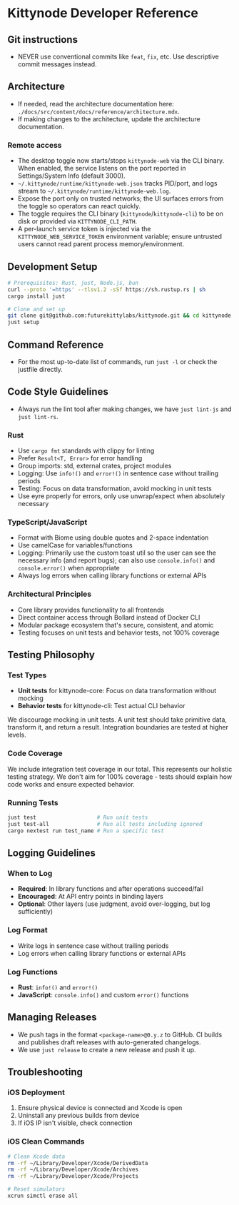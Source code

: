 # Kittynode Developer Reference

## Git instructions

- NEVER use conventional commits like `feat`, `fix`, etc. Use descriptive commit messages instead.

## Architecture

- If needed, read the architecture documentation here: `./docs/src/content/docs/reference/architecture.mdx`.
- If making changes to the architecture, update the architecture documentation.

### Remote access

- The desktop toggle now starts/stops `kittynode-web` via the CLI binary. When enabled, the service listens on the port reported in Settings/System Info (default 3000).
- `~/.kittynode/runtime/kittynode-web.json` tracks PID/port, and logs stream to `~/.kittynode/runtime/kittynode-web.log`.
- Expose the port only on trusted networks; the UI surfaces errors from the toggle so operators can react quickly.
- The toggle requires the CLI binary (`kittynode`/`kittynode-cli`) to be on disk or provided via `KITTYNODE_CLI_PATH`.
- A per-launch service token is injected via the `KITTYNODE_WEB_SERVICE_TOKEN` environment variable; ensure untrusted users cannot read parent process memory/environment.

## Development Setup

```bash
# Prerequisites: Rust, just, Node.js, bun
curl --proto '=https' --tlsv1.2 -sSf https://sh.rustup.rs | sh
cargo install just

# Clone and set up
git clone git@github.com:futurekittylabs/kittynode.git && cd kittynode
just setup
```

## Command Reference

- For the most up-to-date list of commands, run `just -l` or check the justfile directly.

## Code Style Guidelines

- Always run the lint tool after making changes, we have `just lint-js` and `just lint-rs`.

### Rust

- Use `cargo fmt` standards with clippy for linting
- Prefer `Result<T, Error>` for error handling
- Group imports: std, external crates, project modules
- Logging: Use `info!()` and `error!()` in sentence case without trailing periods
- Testing: Focus on data transformation, avoid mocking in unit tests
- Use eyre properly for errors, only use unwrap/expect when absolutely necessary

### TypeScript/JavaScript

- Format with Biome using double quotes and 2-space indentation
- Use camelCase for variables/functions
- Logging: Primarily use the custom toast util so the user can see the necessary info (and report bugs); can also use `console.info()` and `console.error()` when appropriate
- Always log errors when calling library functions or external APIs

### Architectural Principles

- Core library provides functionality to all frontends
- Direct container access through Bollard instead of Docker CLI
- Modular package ecosystem that's secure, consistent, and atomic
- Testing focuses on unit tests and behavior tests, not 100% coverage

## Testing Philosophy

### Test Types

- **Unit tests** for kittynode-core: Focus on data transformation without mocking
- **Behavior tests** for kittynode-cli: Test actual CLI behavior

We discourage mocking in unit tests. A unit test should take primitive data, transform it, and return a result. Integration boundaries are tested at higher levels.

### Code Coverage

We include integration test coverage in our total. This represents our holistic testing strategy. We don't aim for 100% coverage - tests should explain how code works and ensure expected behavior.

### Running Tests

```bash
just test                   # Run unit tests
just test-all               # Run all tests including ignored
cargo nextest run test_name # Run a specific test
```

## Logging Guidelines

### When to Log

- **Required**: In library functions and after operations succeed/fail
- **Encouraged**: At API entry points in binding layers
- **Optional**: Other layers (use judgment, avoid over-logging, but log sufficiently)

### Log Format

- Write logs in sentence case without trailing periods
- Log errors when calling library functions or external APIs

### Log Functions

- **Rust**: `info!()` and `error!()`
- **JavaScript**: `console.info()` and custom `error()` functions

## Managing Releases

- We push tags in the format `<package-name>@0.y.z` to GitHub. CI builds and publishes draft releases with auto-generated changelogs.
- We use `just release` to create a new release and push it up.

## Troubleshooting

### iOS Deployment

1. Ensure physical device is connected and Xcode is open
2. Uninstall any previous builds from device
3. If iOS IP isn't visible, check connection

### iOS Clean Commands

```bash
# Clean Xcode data
rm -rf ~/Library/Developer/Xcode/DerivedData
rm -rf ~/Library/Developer/Xcode/Archives
rm -rf ~/Library/Developer/Xcode/Projects

# Reset simulators
xcrun simctl erase all
```
